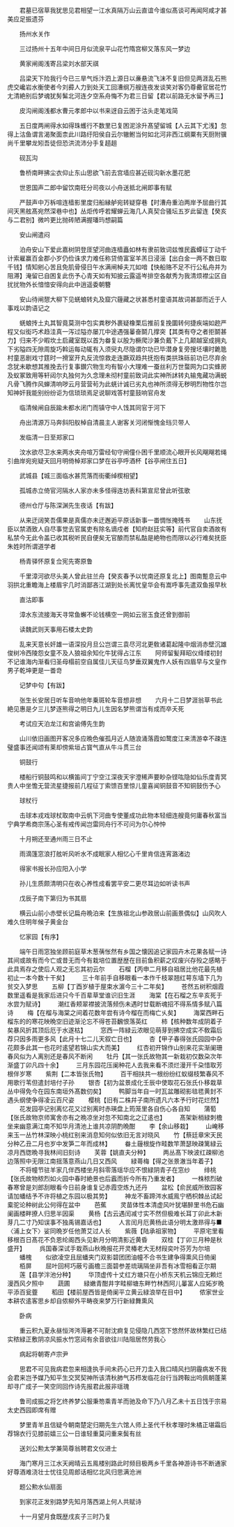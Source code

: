 <!-- { "loadSidebar": true } -->
　　君墓已宿草我犹思见君相望一江水真隔万山云直谊今谁似髙谈可再闻阿咸才甚美应足振遗芬

　　扬州水关作

　　三过扬州十五年中间日月似流泉平山花竹隋宫柳又落东风一梦边

　　黄家闸阁浅寄吕梁刘水部天祺

　　吕梁天下险我行今已三旱气烁汴泗上源日以亷悬流飞沫不复旧但见两涯乱石熊虎交巉岩水衡使者今刘彛人力到处天工回漕纲万艘连夜发谈笑对客仍尊罍官居花竹尢清絶别后梦魂犹髣髴北河连夕空系舟悔不为君三日留【君以前路无水留予再三】

　　皮沟闸阁浅都水曹元孝郎中以书来迓自云困于沽头走笔戏简

　　五日度两闸得水如得珠蠖行不数里已复困泥涂升髙望留城【人云其下尤浅】忽得上沽鱼谓言渴聚面柰此川路纡阳侯自云尔辙鲋当何如北河非西江纲粟有天厨附骥尚千里攀龙矧吾徒但恐洪流沛分手复趦趄

　　砚瓦沟

　　鲁桥南畔拂尘衣仰止东山思欲飞前去宫墙应甚近砚沟新水墨花肥

　　世恩国声二郎中留饮南旺分司夜以小舟送抵北闸即事有赋

　　严鼓声中万柝喧连樯影里度归船縁舻宛转疑穿巷【时漕舟重泊两岸予屈曲行其间天黑舷髙宛然深巷中也】丛炬传呼若耀蝉云海几人真契合骚坛五岁此留连【癸亥与二君别】微吟更比抛砖陋满握璠玙想嗣篇

　　安山闸遣闷

　　泊舟安山下爱此嘉树阴登厓望河曲连樯矗如林有隶前致词兹惟民蠧蟫征丁动千计索雇赢百金郡小岁仍俭诛求力难任称贷倚富室羊羔日浸滛【出白金一两不数日取千钱】情知剜心苦且免肌骨侵日午水满闸棹夫兀如喑【快船赂不足不行公私舟并为阻滞】淹留已自困复此伤予心青天如有知披云露遥岑排空各献秀为我清烦襟尘区自扰扰物外长愔愔安得向此中逍遥委朝簪

　　安山待闸憇大柳下见蜣蜋转丸及窟穴薶藏之状甚悉村童语其故词甚鄙而近于人事戏以韵语记之

　　蜣蜋抟土丸其智竟莫测中包实粪秽外裹疑橡栗后推前复挽圜转何捷疾端如趂严程又似衒巧术趋洼真一泻过隘亦屡兀中途遇强曓奋鬬几撑突【其类有夺之者拒鬬甚力】归来不少暇坎土启藏室既以首为畚复以股为橛爬沙兼负戴下上几颠越室成拥丸下劣隘四无隙周旋巧斡运每动辄有入须臾丸尽隐谓尔功已毕潜身复旁搜坯壤时臲卼村童恶剧戏寸筳时一搰室开丸反流惊救走连蹶双趋共抚抱有类拱珠砾前功已尽弃余念犹未歇想其推挽去行复事鑚穴物生均有智小大理难一蚕丝利万世蝥网为口实蜂房及蚁冢致用等轩闼尔丸独何为久念理未彻村童前致词此实神所訹转丸输鬼藏功满蜕凡骨飞腾作风蝉清响哕云月营营茍为此蜣计诚已劣丸也神所须得无秽明烈物性尔岂知神奸我能别纷纷讵为信琐琐焉足说聊戏答村童鼓响官舟发

　　临清候闸自辰踰未都水闭门而镇守中人饯其同官于河下

　　舟出清源万马奔斜阳舣棹自清晨主人谢客关河闭惭愧金珰贝带人

　　发临清一日至郑家口

　　汶水欲尽卫水来两水夹舟喧万雷经旬守闸僮仆困千里顺流心眼开长风飗飗若绳引曲岸宛宛疑天回月明倚棹郑家口梦在谷亭呼酒杯【谷亭闸住五日】

　　武城县【城三面临水甚荒落而街衢绰楔相望】

　　孤城赤立倚官河隔水人家亦未多怪得连坊表科第宣尼曾此听弦歌

　　德州仓厅与陈深渊先生夜话【有跋】

　　从来迂阔笑吾儒果是真儒亦未迂邂逅平原话新事一畨惆怅掩残书
　　山东抚臣以禁酒致人自尽事觉去官属吏有除名谪戍者【知府赵廷实等】前代官自卖酒故有私禁今无此令盖已收其税听民自便矣无官酿而禁私酤是絶物也而限以必行难矣抚臣朱姓时所谓道学者

　　杨青驿怀原复佥宪先寄原鲁

　　千里漳河欲尽头美人曾此驻兰舟【癸亥春予以忧南还原复北上】图南蹔息云中羽拱北重瞻海上楼眉宇几时消鄙吝江湖到处长离忧皇华会有嵩呼事先遣双鱼报早秋

　　直沽即事

　　漳水东流接海天寻常鱼蠏不论钱横空一网如云宻玉食还曾到御前

　　读魏武则天事用石楼太史韵

　　乱来天意长奸雄一语深投月旦公岂谓三袁尽河北更敎诸葛起隆中烟消赤壁沉雄俊树冷西陵怨女童不及人狼祖余知化牛犹得占江东
　　阿师留髪拜昭仪绛缕初封不记谁海内渐看归圣母榻前空自属佳儿天征鸟梦垂双翼鬼作人妖有四眉早与文皇作男子乾坤更是一畨竒

　　记梦中句【有跋】

　　张生长安居日听车音响他年乗斑轮车音想非想
　　六月十二日梦涯翁草书此絶见惠是夕三儿梦逐熊得之明日九儿生因名梦熊谓当有成而卒夭死

　　考试应天泊龙江和宫谕傅先生韵

　　山川依旧画图开客况多应晩色催孤月近人随浪涌落霞如鹜度江来清游幸不疎连璧盛事还闻颂有莱却傍紫垣占寳气直从牛斗贯三台

　　铜鼓行

　　楼船行铜鼓鸣和以横笛间丁宁空江深夜天宇澄稀声要眇杂铿吰隐如仙乐度青冥贵人中坐憺无营流星捷报前几程征丁索馈百里惊儿童喜闻铜鼓音不知铜鼓伤予心

　　球杖行

　　击球本戎戏球杖取南中云帆下河曲专使董成功此物本轻细连艘竟何庸春秋富当宁典学希商宗荡心圣有戒传闻岂雷同舟行不可问为尔心忡忡

　　十月朔还至通州雨三日不止

　　雨滴篷窓浪打舷听风听水不成眠家人相忆心千里肯信连宵潞渚边

　　得家书报长孙应阳入小学

　　孙儿生质颇清明只在收心养性成看罢平安二更尽耳边如听读书声

　　戊辰子南下第归为书其扇

　　横云山前小赤壁长记扁舟晩泊来【生族祖北山参政居山前画景偶似】山风吹人难久住明年候子黄金台

　　忆家园【有序】

　　端午日雨窓独坐顾前庭草木葱蒨怅然有乡国之懐因追记家园卉木花果各赋一诗其间或故有而今亡或昔无而今有栽培位置歴歴在目前鱼积薪之叹废兴存殁之感略于此具焉存之使后人观之无忘其初云尔
　　石榴【丙申二月移自祖居比他花最先植初止一本今数十干矣】
　　三十年前手自移眼看一本作千枝翠翘红萼东墙下几为贫交入梦思
　　五柳【丁酉岁植于屋束水濵今三十二年矣】
　　苍然五树积烟霞数里遥看是我家后进只今千百辈草堂谁识旧生涯
　　海棠【在石榴之东辛亥死于水尝为赋诗】
　　潮红香颊翠襟披流落频伤未遇时廿载断魂招不得系情多赋八篇诗
　　梅【在榴与海棠之间着花数年尝有诗今榴在而梅亡乆矣】
　　海棠西畔石榴东的的寒花映晩空旧迹渐沦忘不得苍苔飜恨落英红
　　柿【核种数年成阴着子矣暴风折其顶后厄于水遂枯】
　　窓西一阵緑云浓眼见萌芽到拂空成实不敎霜后荐只因多雨更多风【此月十七二儿天叙亡日也】
　　杏【甲子春得张氏园园中杂花颇多此其一也花时逺望若锦山实大而美】
　　红杏初开锦作山别来花实渐阑珊春风似为人离别还是春风不断闲
　　牡丹【其一张氏故物其一新栽初仅数朶次年渐盛丁卯凡四十余】
　　三月东园花压阑种花人去我来看不须烂漫开千朶惜取芳根伴岁寒
　　紫荆【二本皆张氏物】
　　百干相扶共一根纷纷红蚁缀枝繁春风不用歌行苇但遣封培付子孙
　　银杏【初为盆景成化壬辰中使取花石张氏仆移栽草丛中得免今在园东南垣外髙数仞矣】
　　鸭脚当年自一时瓦盆雕砌影毰毸黄封不遇头纲使争得凌云百尺姿
　　樱桃【旧有二株幷子南所遗凡六本予行时花烂然】
　　花发园亭记别离忆花又过别离时赤瑛盘上筠笼里各自伤心各自知
　　蒲萄【张氏故物京师寓舍亦有之晩凉坐对忽不知南北之辽逺也】
　　髙架新梢緑刺檐坐来幽意满江南不知华月清池上谁共凉阴酌晩酣
　　李【余山移栽】
　　山崦移来玉一丛竹林深映小桃红别来消息知何似依旧无言对晓风
　　竹【蔡廷章宋天民分种乙丑二月也岁中发笋二年而成林】
　　畚土薶根旋作畦数竿萧瑟映疎篱緑云凉月西牎晩寻我林间旧刻诗
　　芙蓉【姚直夫分种】
　　两丛髙下映波红疎柳池边落照中无限江南揺落意燕山几日又西风
　　緑蕚梅【得之张景澈当年着子】
　　不将幢节驻羊家几伴西楼坐月斜零落瑶华应不恨緑阴青子在窓纱
　　绯桃【张氏故物秾烈如火园中春时絶景也后蠧而折今所有乃重发者】
　　一株秾烈破春寒曾是刘郎刮眼看今日前身谁复记赤霞空炼九还丹
　　盆松【俞民威所致园客请加蟠结予不许将植之东园以极其势】
　　神龙不畜蹄涔水威鳯宁栖枳棘丛试起槖驼论种树此公何得在盆中
　　芭蕉
　　灵苗体性本清虚风叶犹堪醉里书危石幽阑画楼畔撩人归思半因渠
　　黄杨【古云遇闰减寸实不然但极难长耳丁卯此木新芽几二寸乃知误事不独禹锡嘉话也】
　　人言闰月厄黄杨此语分明太激昻得与■〈浦上女下〉娑同晩岁任他萧艾过人长
　　紫薇【陆承祖家物】
　　平原宅里看移根百日髙花不负恩纶阁西头见新月分明清影近黄昏
　　双桂【丁卯三月种是秋盛开】
　　呉国春深试手栽燕山秋晩报花开灵椿老大无材叚奕叶芬芳为尔培
　　蟠槐
　　似欲凌空且屈蟠夹门双影碧团团油幢不合书生建争得熏风日倚阑
　　栢屏
　　屈叶回柯巧蔽亏画檐三面碧参差琉璃隔坐非吾有冰雪相看正尔期
　　莲【县学泮池分种】
　　华顶虚传十丈红方塘只在小桥东天机云锦应无赖烂漫西风夕照中
　　蔬圃
　　緑嫩青酣井字畦柳塘东畔竹林西阿儿曓富人应妬岁晩平添百瓮虀
　　稻田【楼前屋西皆是倚阑平立黄云緑浪举在目中】
　　侬家世业本耕农逺客思乡却自侬柳外平畴夜来梦万行新緑舞熏风

　　卧病

　　重云积九夏永昼恒涔涔溽暑不可耐沈痾复见侵隐几西窓下悠然怀故林繁红已结实秾緑正敷阴凉风振水竹窓闼有余音欲往川陆阻居然劳我心

　　病起将朝寄卢宗尹

　　思君不可见我病君忽来相逢执手间未药心已开刀圭入我口晴风扫阴霾病发不我会君来岂予媒乃知平生交冥契神所该清秋肺气苏栉发临花台行当跨鞍出呜佩朝蓬莱却寻广成子一笑空同回作诗先报君此报非瑶瑰

　　鲁司成振之将乞终养梦公服秉笏乘青羊而驰及命下乃八月乙未十五日饯于宗易太史西园即席有赠

　　梦里青羊且信疑今朝南楚定归期先生六馆人师上圣代千秋孝理时朱橘正堪霜后荐锦衣行见膝前嬉三公一日谁轻重莫问重来鬓有丝

　　送刘公勲太学兼简尊翁聘君文仪进士

　　海门寒月三江水天阙晴云五鳯楼别路此时频目极两乡千里各神游诗书不断通家好尊酒难浇壮士忧往见周郎话相忆北风归思满沧洲

　　题公勲水仙扇面

　　到家花正发别路梦先知月落西湖上何人共赋诗

　　十一月望月食既歴戌亥子三时乃复

